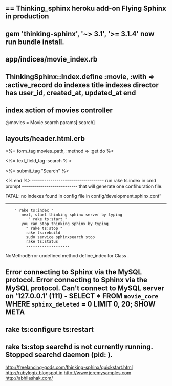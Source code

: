 == Thinking_sphinx
heroku add-on Flying Sphinx in production
------------------------------------------
gem 'thinking-sphinx', '~> 3.1', '>= 3.1.4'
 now run bundle install.
---------------------------
app/indices/movie_index.rb
------------------------------
ThinkingSphinx::Index.define :movie, :with => :active_record do
  indexes title
  indexes director
  has user_id, created_at, updated_at
end
-----------------------------------

index action of movies controller
--------------------
 @movies = Movie.search params[:search]

layouts/header.html.erb
------------------------

<%= form_tag movies_path, :method => :get do  %>
<p>
 <%= text_field_tag :search  % >                              
</p>
<p class="button">
 <%= submit_tag "Search" %>
</p>
<% end %>
-----------------------------------
run rake ts:index in cmd prompt
---------------------------
that will generate one confihuration file.

FATAL: no indexes found in config file in config/development.sphinx.conf'

--------------

        " rake ts:index "
           next, start thinking sphinx server by typing 
              " rake ts:start "
           you can stop thinking sphinx by typing
             " rake ts:stop "
             rake ts:rebuild
             sudo service sphinxsearch stop
             rake ts:status
             -------------------
NoMethodError undefined method define_index for Class .

Error connecting to Sphinx via the MySQL protocol. Error connecting to Sphinx via the MySQL protocol. Can't connect to MySQL server on '127.0.0.1' (111) - SELECT * FROM `movie_core` WHERE `sphinx_deleted` = 0 LIMIT 0, 20; SHOW META
--------------------
rake ts:configure ts:restart
-----------------------------


rake ts:stop
searchd is not currently running.
Stopped searchd daemon (pid: ).
------------------------------------------------------------
http://freelancing-gods.com/thinking-sphinx/quickstart.html
http://rubylogix.blogspot.in
http://www.jeremysamples.com
http://abhilashak.com/

